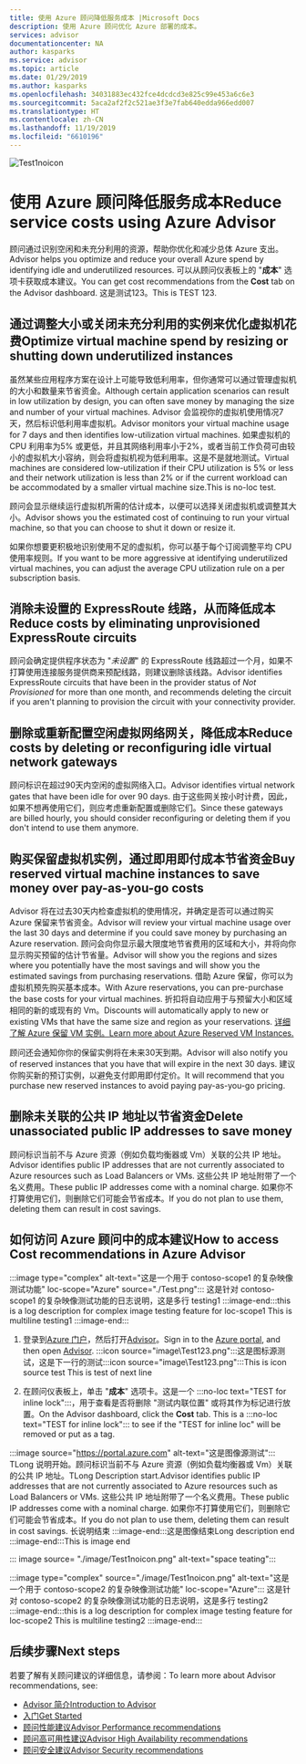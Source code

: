 ```yaml
---
title: 使用 Azure 顾问降低服务成本 |Microsoft Docs
description: 使用 Azure 顾问优化 Azure 部署的成本。
services: advisor
documentationcenter: NA
author: kasparks
ms.service: advisor
ms.topic: article
ms.date: 01/29/2019
ms.author: kasparks
ms.openlocfilehash: 34031883ec432fce4dcdcd3e825c99e453a6c6e3
ms.sourcegitcommit: 5aca2af2f2c521ae3f3e7fab640edda966edd007
ms.translationtype: HT
ms.contentlocale: zh-CN
ms.lasthandoff: 11/19/2019
ms.locfileid: "6610196"
---
```

![Test1noicon](./image/Test1noicon.png)

# <a name="reduce-service-costs-using-azure-advisor"></a><span data-ttu-id="bf7dd-104">使用 Azure 顾问降低服务成本</span><span class="sxs-lookup"><span data-stu-id="bf7dd-104">Reduce service costs using Azure Advisor</span></span>

<span data-ttu-id="bf7dd-105">顾问通过识别空闲和未充分利用的资源，帮助你优化和减少总体 Azure 支出。</span><span class="sxs-lookup"><span data-stu-id="bf7dd-105">Advisor helps you optimize and reduce your overall Azure spend by identifying idle and underutilized resources.</span></span> <span data-ttu-id="bf7dd-106">可以从顾问仪表板上的 "**成本**" 选项卡获取成本建议。</span><span class="sxs-lookup"><span data-stu-id="bf7dd-106">You can get cost recommendations from the **Cost** tab on the Advisor dashboard.</span></span> <span data-ttu-id="bf7dd-107">这是测试123。</span><span class="sxs-lookup"><span data-stu-id="bf7dd-107">This is TEST 123.</span></span>

## <a name="optimize-virtual-machine-spend-by-resizing-or-shutting-down-underutilized-instances"></a><span data-ttu-id="bf7dd-108">通过调整大小或关闭未充分利用的实例来优化虚拟机花费</span><span class="sxs-lookup"><span data-stu-id="bf7dd-108">Optimize virtual machine spend by resizing or shutting down underutilized instances</span></span> 

<span data-ttu-id="bf7dd-109">虽然某些应用程序方案在设计上可能导致低利用率，但你通常可以通过管理虚拟机的大小和数量来节省资金。</span><span class="sxs-lookup"><span data-stu-id="bf7dd-109">Although certain application scenarios can result in low utilization by design, you can often save money by managing the size and number of your virtual machines.</span></span> <span data-ttu-id="bf7dd-110">Advisor 会监视你的虚拟机使用情况7天，然后标识低利用率虚拟机。</span><span class="sxs-lookup"><span data-stu-id="bf7dd-110">Advisor monitors your virtual machine usage for 7 days and then identifies low-utilization virtual machines.</span></span> <span data-ttu-id="bf7dd-111">如果虚拟机的 CPU 利用率为5% 或更低，并且其网络利用率小于2%，或者当前工作负荷可由较小的虚拟机大小容纳，则会将虚拟机视为低利用率。这是不是就地测试。</span><span class="sxs-lookup"><span data-stu-id="bf7dd-111">Virtual machines are considered low-utilization if their CPU utilization is 5% or less and their network utilization is less than 2% or if the current workload can be accommodated by a smaller virtual machine size.This is no-loc test.</span></span>

<span data-ttu-id="bf7dd-112">顾问会显示继续运行虚拟机所需的估计成本，以便可以选择关闭虚拟机或调整其大小。</span><span class="sxs-lookup"><span data-stu-id="bf7dd-112">Advisor shows you the estimated cost of continuing to run your virtual machine, so that you can choose to shut it down or resize it.</span></span>

<span data-ttu-id="bf7dd-113">如果你想要更积极地识别使用不足的虚拟机，你可以基于每个订阅调整平均 CPU 使用率规则。</span><span class="sxs-lookup"><span data-stu-id="bf7dd-113">If you want to be more aggressive at identifying underutilized virtual machines, you can adjust the average CPU utilization rule on a per subscription basis.</span></span>

## <a name="reduce-costs-by-eliminating-unprovisioned-expressroute-circuits"></a><span data-ttu-id="bf7dd-114">消除未设置的 ExpressRoute 线路，从而降低成本</span><span class="sxs-lookup"><span data-stu-id="bf7dd-114">Reduce costs by eliminating unprovisioned ExpressRoute circuits</span></span>

<span data-ttu-id="bf7dd-115">顾问会确定提供程序状态为 "*未设置*" 的 ExpressRoute 线路超过一个月，如果不打算使用连接服务提供商来预配线路，则建议删除该线路。</span><span class="sxs-lookup"><span data-stu-id="bf7dd-115">Advisor identifies ExpressRoute circuits that have been in the provider status of *Not Provisioned* for more than one month, and recommends deleting the circuit if you aren't planning to provision the circuit with your connectivity provider.</span></span>

## <a name="reduce-costs-by-deleting-or-reconfiguring-idle-virtual-network-gateways"></a><span data-ttu-id="bf7dd-116">删除或重新配置空闲虚拟网络网关，降低成本</span><span class="sxs-lookup"><span data-stu-id="bf7dd-116">Reduce costs by deleting or reconfiguring idle virtual network gateways</span></span>

<span data-ttu-id="bf7dd-117">顾问标识在超过90天内空闲的虚拟网络入口。</span><span class="sxs-lookup"><span data-stu-id="bf7dd-117">Advisor identifies virtual network gates that have been idle for over 90 days.</span></span> <span data-ttu-id="bf7dd-118">由于这些网关按小时计费，因此，如果不想再使用它们，则应考虑重新配置或删除它们。</span><span class="sxs-lookup"><span data-stu-id="bf7dd-118">Since these gateways are billed hourly, you should consider reconfiguring or deleting them if you don't intend to use them anymore.</span></span> 

## <a name="buy-reserved-virtual-machine-instances-to-save-money-over-pay-as-you-go-costs"></a><span data-ttu-id="bf7dd-119">购买保留虚拟机实例，通过即用即付成本节省资金</span><span class="sxs-lookup"><span data-stu-id="bf7dd-119">Buy reserved virtual machine instances to save money over pay-as-you-go costs</span></span>

<span data-ttu-id="bf7dd-120">Advisor 将在过去30天内检查虚拟机的使用情况，并确定是否可以通过购买 Azure 保留来节省资金。</span><span class="sxs-lookup"><span data-stu-id="bf7dd-120">Advisor will review your virtual machine usage over the last 30 days and determine if you could save money by purchasing an Azure reservation.</span></span> <span data-ttu-id="bf7dd-121">顾问会向你显示最大限度地节省费用的区域和大小，并将向你显示购买预留的估计节省量。</span><span class="sxs-lookup"><span data-stu-id="bf7dd-121">Advisor will show you the regions and sizes where you potentially have the most savings and will show you the estimated savings from purchasing reservations.</span></span> <span data-ttu-id="bf7dd-122">借助 Azure 保留，你可以为虚拟机预先购买基本成本。</span><span class="sxs-lookup"><span data-stu-id="bf7dd-122">With Azure reservations, you can pre-purchase the base costs for your virtual machines.</span></span> <span data-ttu-id="bf7dd-123">折扣将自动应用于与预留大小和区域相同的新的或现有的 Vm。</span><span class="sxs-lookup"><span data-stu-id="bf7dd-123">Discounts will automatically apply to new or existing VMs that have the same size and region as your reservations.</span></span> [<span data-ttu-id="bf7dd-124">详细了解 Azure 保留 VM 实例。</span><span class="sxs-lookup"><span data-stu-id="bf7dd-124">Learn more about Azure Reserved VM Instances.</span></span>](https://azure.microsoft.com/pricing/reserved-vm-instances/)

<span data-ttu-id="bf7dd-125">顾问还会通知你你的保留实例将在未来30天到期。</span><span class="sxs-lookup"><span data-stu-id="bf7dd-125">Advisor will also notify you of reserved instances that you have that will expire in the next 30 days.</span></span> <span data-ttu-id="bf7dd-126">建议你购买新的预订实例，以避免支付即用即付定价。</span><span class="sxs-lookup"><span data-stu-id="bf7dd-126">It will recommend that you purchase new reserved instances to avoid paying pay-as-you-go pricing.</span></span>

## <a name="delete-unassociated-public-ip-addresses-to-save-money"></a><span data-ttu-id="bf7dd-127">删除未关联的公共 IP 地址以节省资金</span><span class="sxs-lookup"><span data-stu-id="bf7dd-127">Delete unassociated public IP addresses to save money</span></span>

<span data-ttu-id="bf7dd-128">顾问标识当前不与 Azure 资源（例如负载均衡器或 Vm）关联的公共 IP 地址。</span><span class="sxs-lookup"><span data-stu-id="bf7dd-128">Advisor identifies public IP addresses that are not currently associated to Azure resources such as Load Balancers or VMs.</span></span> <span data-ttu-id="bf7dd-129">这些公共 IP 地址附带了一个名义费用。</span><span class="sxs-lookup"><span data-stu-id="bf7dd-129">These public IP addresses come with a nominal charge.</span></span> <span data-ttu-id="bf7dd-130">如果你不打算使用它们，则删除它们可能会节省成本。</span><span class="sxs-lookup"><span data-stu-id="bf7dd-130">If you do not plan to use them, deleting them can result in cost savings.</span></span>

## <a name="how-to-access-cost-recommendations-in-azure-advisor"></a><span data-ttu-id="bf7dd-131">如何访问 Azure 顾问中的成本建议</span><span class="sxs-lookup"><span data-stu-id="bf7dd-131">How to access Cost recommendations in Azure Advisor</span></span>

:::image type="complex"  alt-text="这是一个用于 contoso-scope1 的复杂映像测试功能" loc-scope="Azure" source="./Test.png"::: 
<span data-ttu-id="bf7dd-133">这是针对 contoso-scope1 的复杂映像测试功能的日志说明，这是多行 testing1 :::image-end:::</span><span class="sxs-lookup"><span data-stu-id="bf7dd-133">this is a log description for complex image testing feature for loc-scope1 This is multiline testing1 :::image-end:::</span></span>

1. <span data-ttu-id="bf7dd-134">登录到[Azure 门户](https://portal.azure.com)，然后打开[Advisor](https://aka.ms/azureadvisordashboard)。</span><span class="sxs-lookup"><span data-stu-id="bf7dd-134">Sign in to the [Azure portal](https://portal.azure.com), and then open [Advisor](https://aka.ms/azureadvisordashboard).</span></span>
<span data-ttu-id="bf7dd-135">:::icon source="image\Test123.png":::这是图标源测试，这是下一行的测试</span><span class="sxs-lookup"><span data-stu-id="bf7dd-135">:::icon source="image\Test123.png":::This is icon source test This is test of next line</span></span>

2.  <span data-ttu-id="bf7dd-136">在顾问仪表板上，单击 "**成本**" 选项卡。这是一个 :::no-loc text="TEST for inline lock":::，用于查看是否将删除 "测试内联位置" 或将其作为标记进行放置。</span><span class="sxs-lookup"><span data-stu-id="bf7dd-136">On the Advisor dashboard, click the **Cost** tab. This is a :::no-loc text="TEST for inline lock"::: to see if the "TEST for inline loc" will be removed or put as a tag.</span></span>

:::image source="https://portal.azure.com" alt-text="这是图像源测试":::
<span data-ttu-id="bf7dd-138">TLong 说明开始。顾问标识当前不与 Azure 资源（例如负载均衡器或 Vm）关联的公共 IP 地址。</span><span class="sxs-lookup"><span data-stu-id="bf7dd-138">TLong Description start.Advisor identifies public IP addresses that are not currently associated to Azure resources such as Load Balancers or VMs.</span></span> <span data-ttu-id="bf7dd-139">这些公共 IP 地址附带了一个名义费用。</span><span class="sxs-lookup"><span data-stu-id="bf7dd-139">These public IP addresses come with a nominal charge.</span></span> <span data-ttu-id="bf7dd-140">如果你不打算使用它们，则删除它们可能会节省成本。</span><span class="sxs-lookup"><span data-stu-id="bf7dd-140">If you do not plan to use them, deleting them can result in cost savings.</span></span>
<span data-ttu-id="bf7dd-141">长说明结束 :::image-end:::这是图像结束</span><span class="sxs-lookup"><span data-stu-id="bf7dd-141">Long description end :::image-end:::This is image end</span></span>

::: image source= "./image/Test1noicon.png" alt-text="space teating":::

:::image type="complex" source="./image/Test1noicon.png" alt-text="这是一个用于 contoso-scope2 的复杂映像测试功能" loc-scope="Azure"::: 
<span data-ttu-id="bf7dd-143">这是针对 contoso-scope2 的复杂映像测试功能的日志说明，这是多行 testing2 :::image-end:::</span><span class="sxs-lookup"><span data-stu-id="bf7dd-143">this is a log description for complex image testing feature for loc-scope2 This is multiline testing2 :::image-end:::</span></span>

## <a name="next-steps"></a><span data-ttu-id="bf7dd-144">后续步骤</span><span class="sxs-lookup"><span data-stu-id="bf7dd-144">Next steps</span></span>

<span data-ttu-id="bf7dd-145">若要了解有关顾问建议的详细信息，请参阅：</span><span class="sxs-lookup"><span data-stu-id="bf7dd-145">To learn more about Advisor recommendations, see:</span></span>
* [<span data-ttu-id="bf7dd-146">Advisor 简介</span><span class="sxs-lookup"><span data-stu-id="bf7dd-146">Introduction to Advisor</span></span>](advisor-overview.md)
* [<span data-ttu-id="bf7dd-147">入门</span><span class="sxs-lookup"><span data-stu-id="bf7dd-147">Get Started</span></span>](advisor-get-started.md)
* [<span data-ttu-id="bf7dd-148">顾问性能建议</span><span class="sxs-lookup"><span data-stu-id="bf7dd-148">Advisor Performance recommendations</span></span>](advisor-cost-recommendations.md)
* [<span data-ttu-id="bf7dd-149">顾问高可用性建议</span><span class="sxs-lookup"><span data-stu-id="bf7dd-149">Advisor High Availability recommendations</span></span>](advisor-cost-recommendations.md)
* [<span data-ttu-id="bf7dd-150">顾问安全建议</span><span class="sxs-lookup"><span data-stu-id="bf7dd-150">Advisor Security recommendations</span></span>](advisor-cost-recommendations.md)
